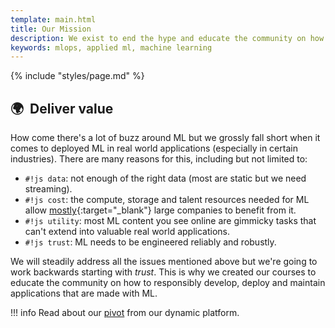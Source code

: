 ```yaml
---
template: main.html
title: Our Mission
description: We exist to end the hype and educate the community on how to responsibly deliver value with ML.
keywords: mlops, applied ml, machine learning
---
```


{% include "styles/page.md" %}

## 🌍 &nbsp;Deliver value

How come there's a lot of buzz around ML but we grossly fall short when it comes to deployed ML in real world applications (especially in certain industries). There are many reasons for this, including but not limited to:

- `#!js data`: not enough of the right data (most are static but we need streaming).
- `#!js cost`: the compute, storage and talent resources needed for ML allow [mostly](https://www.wired.com/story/companies-rushing-use-ai-few-see-payoff/){:target="_blank"} large companies to benefit from it.
- `#!js utility`: most ML content you see online are gimmicky tasks that can't extend into valuable real world applications.
- `#!js trust`: ML needs to be engineered reliably and robustly.

We will steadily address all the issues mentioned above but we're going to work backwards starting with *trust*.
This is why we created our courses to educate the community on how to responsibly develop, deploy and maintain applications that are made with ML.

!!! info
    Read about our <a href="/pivot">pivot</a> from our dynamic platform.